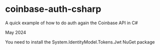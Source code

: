 # coinbase-auth-csharp
A quick example of how to do auth again the Coinbase API in C#

May 2024

You need to install the System.IdentityModel.Tokens.Jwt NuGet package
